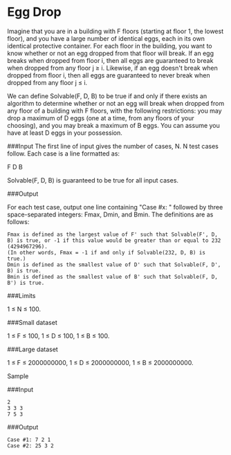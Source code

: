 Egg Drop
========

Imagine that you are in a building with F floors (starting at floor 1, the lowest floor), and you have a large number of identical eggs, each in its own identical protective container. For each floor in the building, you want to know whether or not an egg dropped from that floor will break. If an egg breaks when dropped from floor i, then all eggs are guaranteed to break when dropped from any floor j ≥ i. Likewise, if an egg doesn't break when dropped from floor i, then all eggs are guaranteed to never break when dropped from any floor j ≤ i.

We can define Solvable(F, D, B) to be true if and only if there exists an algorithm to determine whether or not an egg will break when dropped from any floor of a building with F floors, with the following restrictions: you may drop a maximum of D eggs (one at a time, from any floors of your choosing), and you may break a maximum of B eggs. You can assume you have at least D eggs in your possession.

###Input
The first line of input gives the number of cases, N. N test cases follow. Each case is a line formatted as:

F D B

Solvable(F, D, B) is guaranteed to be true for all input cases.

###Output

For each test case, output one line containing "Case #x: " followed by three space-separated integers: Fmax, Dmin, and Bmin. The definitions are as follows:

    Fmax is defined as the largest value of F' such that Solvable(F', D, B) is true, or -1 if this value would be greater than or equal to 232 (4294967296).
    (In other words, Fmax = -1 if and only if Solvable(232, D, B) is true.)
    Dmin is defined as the smallest value of D' such that Solvable(F, D', B) is true.
    Bmin is defined as the smallest value of B' such that Solvable(F, D, B') is true.

###Limits

1 ≤ N ≤ 100.

###Small dataset

1 ≤ F ≤ 100,
1 ≤ D ≤ 100,
1 ≤ B ≤ 100.

###Large dataset

1 ≤ F ≤ 2000000000,
1 ≤ D ≤ 2000000000,
1 ≤ B ≤ 2000000000.

Sample

###Input


	2
	3 3 3
	7 5 3

###Output

	Case #1: 7 2 1
	Case #2: 25 3 2
